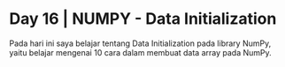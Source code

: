 # Day 16 | NUMPY - Data Initialization
Pada hari ini saya belajar tentang Data Initialization pada library NumPy, yaitu belajar mengenai 10 cara dalam membuat data array pada NumPy.